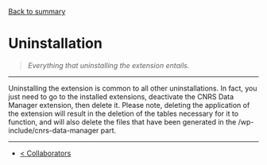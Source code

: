 [Back to summary](/documentation/EN/01%20-%20Summary.md)

# Uninstallation

> *Everything that uninstalling the extension entails.*

---

Uninstalling the extension is common to all other uninstallations.
In fact, you just need to go to the installed extensions, deactivate the CNRS Data Manager extension, then delete it. Please note, deleting the application of the extension will result in the deletion of the tables necessary for it to function, and will also delete the files that have been generated in the /wp-include/cnrs-data-manager part.

---

- [< Collaborators](/documentation/EN/09%20-%20Collaborators.md)
